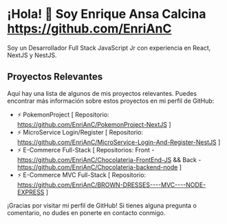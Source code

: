 <!--
**EnriAnC/EnriAnC** is a ✨ _special_ ✨ repository because its `README.md` (this file) appears on your GitHub profile.

Here are some ideas to get you started:

- 🔭 I’m currently working on ...
- 🌱 I’m currently learning ...
- 👯 I’m looking to collaborate on ...
- 🤔 I’m looking for help with ...
- 💬 Ask me about ...
- 📫 How to reach me: ...
- 😄 Pronouns: ...
- ⚡ Fun fact: ...
-->

# ¡Hola! 👋 Soy Enrique Ansa Calcina https://github.com/EnriAnC

Soy un Desarrollador Full Stack JavaScript Jr con experiencia en React, NextJS y NestJS.

## Proyectos Relevantes

Aquí hay una lista de algunos de mis proyectos relevantes. Puedes encontrar más información sobre estos proyectos en mi perfil de GitHub:

- ⚡ PokemonProject [ Repositorio: https://github.com/EnriAnC/PokemonProject-NextJS ]
- ⚡ MicroService Login/Register [ Repositorio: https://github.com/EnriAnC/MicroService-Login-And-Register-NestJS ]
- ⚡ E-Commerce Full-Stack [ Repositorios: Front - https://github.com/EnriAnC/Chocolateria-FrontEnd-JS && Back - https://github.com/EnriAnC/Chocolateria-backend-node ]
- ⚡ E-Commerce MVC Full-Stack [ Repositorio: https://github.com/EnriAnC/BROWN-DRESSES----MVC----NODE-EXPRESS ]

¡Gracias por visitar mi perfil de GitHub! Si tienes alguna pregunta o comentario, no dudes en ponerte en contacto conmigo.
